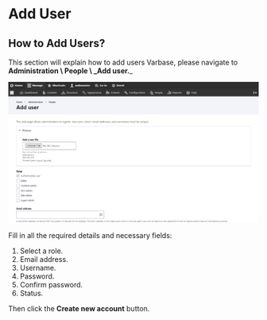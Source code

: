 # Add User

## How to Add Users?

This section will explain how to add users Varbase, please navigate to **Administration \ People \ \_Add user.**\_

![Adding users in Varbase](<../../.gitbook/assets/image (13).png>)

Fill in all the required details and necessary fields:

1. Select a role.
2. Email address.
3. Username.
4. Password.
5. Confirm password.
6. Status.

Then click the **Create new account** button.
